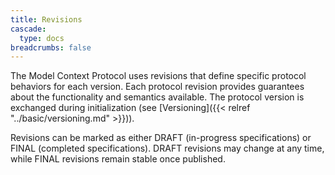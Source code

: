 ```yaml
---
title: Revisions
cascade:
  type: docs
breadcrumbs: false
---
```

The Model Context Protocol uses revisions that define specific protocol behaviors for each version. Each protocol revision provides guarantees about the functionality and semantics available. The protocol version is exchanged during initialization (see [Versioning]({{< relref "../basic/versioning.md" >}})).

Revisions can be marked as either DRAFT (in-progress specifications) or FINAL (completed specifications). DRAFT revisions may change at any time, while FINAL revisions remain stable once published.
